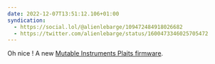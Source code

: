 ```yaml
---
date: 2022-12-07T13:51:12.106+01:00
syndication:
  - https://social.lol/@alienlebarge/109472484918026682
  - https://twitter.com/alienlebarge/status/1600473346025705472
---
```

Oh nice ! A new [Mutable Instruments Plaits firmware](https://web.archive.org/web/20221226190600/https://forum.mutable-instruments.net/t/plaits-firmware-update/20719).

